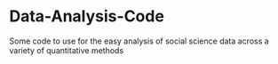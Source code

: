 # Data-Analysis-Code
Some code to use for the easy analysis of social science data across a variety of quantitative methods
